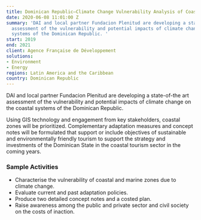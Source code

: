 ```yaml
---
title: Dominican Republic—Climate Change Vulnerability Analysis of Coastal Zones
date: 2020-06-08 11:01:00 Z
summary: 'DAI and local partner Fundacion Plenitud are developing a state-of-the art
  assessment of the vulnerability and potential impacts of climate change on the coastal
  systems of the Dominican Republic. '
start: 2019
end: 2021
client: Agence Française de Développement
solutions:
- Environment
- Energy
regions: Latin America and the Caribbean
country: Dominican Republic
---
```


DAI and local partner Fundacion Plenitud are developing a state-of-the art assessment of the vulnerability and potential impacts of climate change on the coastal systems of the Dominican Republic. 

Using GIS technology and engagement from key stakeholders, coastal zones will be prioritized. Complementary adaptation measures and concept notes will be formulated that support or include objectives of sustainable and environmentally friendly tourism to support the strategy and investments of the Dominican State in the coastal tourism sector in the coming years.

### Sample Activities

* Characterise the vulnerability of coastal and marine zones due to climate change.
* Evaluate current and past adaptation policies.
* Produce two detailed concept notes and a costed plan.
* Raise awareness among the public and private sector and civil society on the costs of inaction.